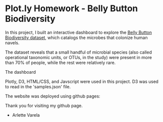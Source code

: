 # Plot.ly Homework - Belly Button Biodiversity

In this project, I built an interactive dashboard to explore the [Belly Button Biodiversity dataset](http://robdunnlab.com/projects/belly-button-biodiversity/), which catalogs the microbes that colonize human navels.

The dataset reveals that a small handful of microbial species (also called operational taxonomic units, or OTUs, in the study) were present in more than 70% of people, while the rest were relatively rare.

The dashboard 

Plotly, D3, HTML/CSS, and Javscript were used in this project. D3 was used to read in the 'samples.json' file. 

The website was deployed using github pages: 

Thank you for visiting my github page.

- Arlette Varela



